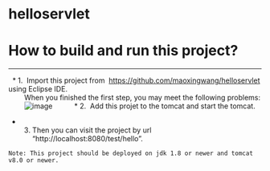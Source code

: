 # helloservlet
# How to build and run this project? <br>

-----------------------
   
    
   * 1.  Import this project from  https://github.com/maoxingwang/helloservlet using Eclipse IDE. <br>
         When you finished the first step, you may meet the following problems:
         ![image](https://github.com/maoxingwang/helloservlet/aa.PNG)
         
   * 2.  Add this projet to the tomcat and start the tomcat. <br>
         
   * 3. Then you can visit the project by  url “http://localhost:8080/test/hello”.   <br>
   
         
    Note: This project should be deployed on jdk 1.8 or newer and tomcat v8.0 or newer. 
    
    
    
